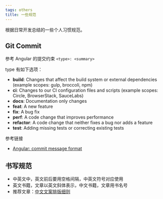 ```yaml
---
tags: others
title: 一些规范
---
```

根据日常开发总结的一些个人习惯规范。

## Git Commit
参考 Angular 的提交约束 `<type>: <summary>`  

type 有如下选项：
- **build**: Changes that affect the build system or external dependencies (example scopes: gulp, broccoli, npm)
- **ci**: Changes to our CI configuration files and scripts (example scopes: Circle, BrowserStack, SauceLabs)
- **docs**: Documentation only changes
- **feat**: A new feature
- **fix**: A bug fix
- **perf**: A code change that improves performance
- **refactor**: A code change that neither fixes a bug nor adds a feature
- **test**: Adding missing tests or correcting existing tests

参考链接
- [Angular: commit message format](https://github.com/angular/angular/blob/master/CONTRIBUTING.md#-commit-message-format)

## 书写规范
- 中英文中，英文前后要用空格间隔，中英文符号对应使用
- 英文书籍，文章以英文斜体表示，中文书籍，文章用书名号
- 推荐文章：[中文文案排版细则](https://dawner.top/posts/chinese-copywriting-rules/)